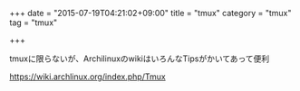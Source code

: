 +++
date = "2015-07-19T04:21:02+09:00"
title = "tmux"
category = "tmux"
tag = "tmux"

+++

tmuxに限らないが、ArchilinuxのwikiはいろんなTipsがかいてあって便利

https://wiki.archlinux.org/index.php/Tmux
